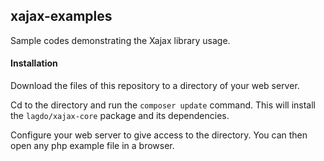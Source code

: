 ## xajax-examples

Sample codes demonstrating the Xajax library usage.

#### Installation

Download the files of this repository to a directory of your web server.

Cd to the directory and run the `composer update` command.
This will install the `lagdo/xajax-core` package and its dependencies.

Configure your web server to give access to the directory.
You can then open any php example file in a browser.
